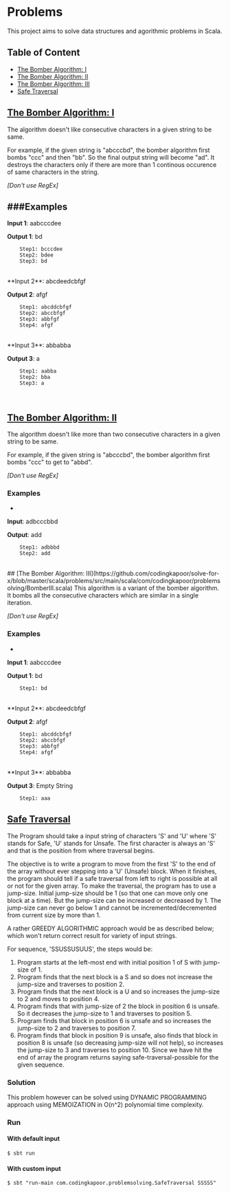 # Problems
This project aims to solve data structures and agorithmic problems in Scala.

## Table of Content
- [The Bomber Algorithm: I](https://github.com/codingkapoor/solve-for-x/tree/master/scala/problems#the-bomber-algorithm-i)
- [The Bomber Algorithm: II](https://github.com/codingkapoor/solve-for-x/tree/master/scala/problems#the-bomber-algorithm-ii)
- [The Bomber Algorithm: III](https://github.com/codingkapoor/solve-for-x/tree/master/scala/problems#the-bomber-algorithm-iii)
- [Safe Traversal](https://github.com/codingkapoor/solve-for-x/tree/master/scala/problems#safe-traversal)

## [The Bomber Algorithm: I](https://github.com/codingkapoor/solve-for-x/blob/master/scala/problems/src/main/scala/com/codingkapoor/problemsolving/BomberI.scala)
The algorithm doesn't like consecutive characters in a given string to be same. 

For example, if the given string is "abcccbd", the bomber algorithm first bombs "ccc" and then "bb". So the final output string will become "ad". It destroys the characters only if there are more than 1 continous occurence of same characters in the string.

*[Don't use RegEx]*

###Examples
-

**Input 1**: aabcccdee

**Output 1**: bd
```
	Step1: bcccdee
	Step2: bdee
	Step3: bd
```
<br/>
**Input 2**: abcdeedcbfgf

**Output 2**: afgf

```
	Step1: abcddcbfgf
	Step2: abccbfgf
	Step3: abbfgf
	Step4: afgf
```
<br/>
**Input 3**: abbabba

**Output 3**: a

```
	Step1: aabba
	Step2: bba
	Step3: a
```
<br/>

## [The Bomber Algorithm: II](https://github.com/codingkapoor/solve-for-x/blob/master/scala/problems/src/main/scala/com/codingkapoor/problemsolving/BomberII.scala)
The algorithm doesn't like more than two consecutive characters in a given string to be same. 

For example, if the given string is "abcccbd", the bomber algorithm first bombs "ccc" to get to "abbd".

*[Don't use RegEx]*

### Examples
-

**Input**: adbcccbbd

**Output**: add
```
	Step1: adbbbd
	Step2: add
```

<br/>
## [The Bomber Algorithm: III](https://github.com/codingkapoor/solve-for-x/blob/master/scala/problems/src/main/scala/com/codingkapoor/problemsolving/BomberIII.scala)
This algorithm is a variant of the bomber algorithm. It bombs all the consecutive characters which are similar in a single iteration.

*[Don't use RegEx]*

### Examples
-

**Input 1**: aabcccdee

**Output 1**: bd

```
	Step1: bd
```
<br/>
**Input 2**: abcdeedcbfgf

**Output 2**: afgf

```
	Step1: abcddcbfgf
	Step2: abccbfgf
	Step3: abbfgf
	Step4: afgf
```
<br/>
**Input 3**: abbabba

**Output 3**: Empty String

```
	Step1: aaa
```

## [Safe Traversal](https://github.com/codingkapoor/solve-for-x/blob/master/scala/problems/src/main/scala/com/codingkapoor/problemsolving/SafeTraversal.scala)

The Program should take a input string of characters 'S' and 'U' where 'S' stands for Safe, 'U' stands for Unsafe. The first character is always an 'S' and that is the position from where traversal begins. 

The objective is to write a program to move from the first 'S' to the end of the array without ever stepping into a 'U' (Unsafe) block. When it finishes, the program should tell if a safe traversal from left to right is possible at all or not for the given array. To make the traversal, the program has to use a jump-size. Initial jump-size should be 1 (so that one can move only one block at a time). But the jump-size can be increased or decreased by 1. The jump-size can never go below 1 and cannot be incremented/decremented from current size by more than 1.

A rather GREEDY ALGORITHMIC approach would be as described below; which won't return correct result for variety of input strings.

For sequence, 'SSUSSUSUUS', the steps would be:

1. Program starts at the left-most end with initial position 1 of S with jump-size of 1.
2. Program finds that the next block is a S and so does not increase the jump-size and traverses to position 2.
3. Program finds that the next block is a U and so increases the jump-size to 2 and moves to position 4.
4.  Program finds that with jump-size of 2 the block in position 6 is unsafe. So it decreases the jump-size to 1 and traverses to position 5.
5. Program finds that block in position 6 is unsafe and so increases the jump-size to 2 and traverses to position 7.
6. Program finds that block in position 9 is unsafe, also finds that block in position 8 is unsafe (so decreasing jump-size will not help), so increases the jump-size to 3 and traverses to position 10. Since we have hit the end of array the program returns saying safe-traversal-possible for the given sequence.

### Solution
This problem however can be solved using DYNAMIC PROGRAMMING approach using MEMOIZATION in O(n^2) polynomial time complexity.

### Run
#### With default input

```
$ sbt run
```

#### With custom input

```
$ sbt "run-main com.codingkapoor.problemsolving.SafeTraversal SSSSS"
```
